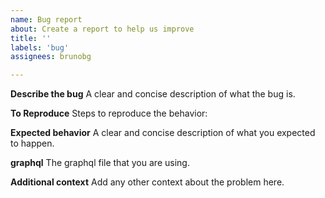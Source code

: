 ```yaml
---
name: Bug report
about: Create a report to help us improve
title: ''
labels: 'bug'
assignees: brunobg

---
```


**Describe the bug**
A clear and concise description of what the bug is.

**To Reproduce**
Steps to reproduce the behavior:

**Expected behavior**
A clear and concise description of what you expected to happen.

**graphql**
The graphql file that you are using.

**Additional context**
Add any other context about the problem here.
